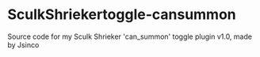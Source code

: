 # SculkShriekertoggle-cansummon
Source code for my Sculk Shrieker 'can_summon' toggle plugin
v1.0, made by Jsinco
